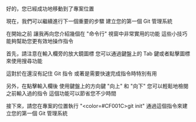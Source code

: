 好的，您已經成功地移動到了專案位置

現在，我們可以繼續進行下一個重要的步驟
建立您的第一個 Git 管理系統

在開始之前
讓我再向您介紹幾個在 "命令行" 視窗中非常實用的功能
這些小技巧能夠幫助您更有效地操作指令

首先，請注意在輸入欄旁的放大鏡圖標
您可以通過鍵盤上的 Tab 鍵或者點擊圖標
來使用搜尋功能

這對於在還沒有記住 Git 指令
或著是需要快速完成指令時特別有用

另外，在點擊輸入欄後
使用鍵盤上的方向鍵 "向上" 和 "向下"
您可以輕鬆地檢閱之前輸入過的指令
這個功能可以節省您不少時間

接下來，請您在專案的位置執行 "<color=#CF001C>git init</color>"
通過這個指令來建立您的第一個 Git 管理系統